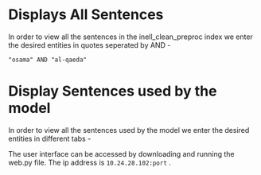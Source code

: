 # Displays All Sentences 
In order to view all the sentences in the inell_clean_preproc index we enter the desired entities in quotes seperated by AND -

```
"osama" AND "al-qaeda"
```
# Display Sentences used by the model
In order to view all the sentences used by the model we enter the desired entities in different tabs -

The user interface can be accessed by downloading and running the web.py file. The ip address is ```10.24.28.102:port``` . 
